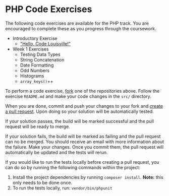 # PHP Code Exercises

The following code exercises are available for the PHP track. You are encouraged to complete these as you progress through the coursework.

- Introductory Exercise
    - ["Hello, Code Louisville!"](https://github.com/CodeLouisville/php-exercise-hello-code-louisville)
- Week 1 Exercises
    - Testing Data Types
    - String Concatenation
    - Date Formatting
    - Odd Numbers
    - Histograms
    - `array_keys()`++

To perform a code exercise, [fork](https://help.github.com/articles/fork-a-repo/) one of the repositories above. Follow the exercise `README.md` and make your code changes in the `src/` directory.

When you are done, commit and push your changes to your fork and [create a pull request](https://help.github.com/articles/creating-a-pull-request/). Upon doing so your solution will be automatically tested.

If your solution passes, the build will be marked successful and the pull request will be ready to merge.

If your solution fails, the build will be marked as failing and the pull request can no be merged. You should receive an email with more information about the failure. Make your changes. Once you commit them, the pull request will automatically be updated and the tests will rerun.

If you would like to run the tests locally before creating a pull request, you can do so by running the following commands within the project:

1. Install the project dependencies by running `composer install`. **Note:** this only needs to be done once. 
2. To run the tests locally, run: `vendor/bin/phpunit`